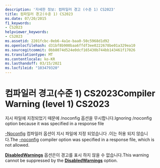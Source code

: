 ```yaml
---
description: '자세한 정보: 컴파일러 경고 (수준 1) CS2023'
title: 컴파일러 경고(수준 1) CS2023
ms.date: 07/20/2015
f1_keywords:
- CS2023
helpviewer_keywords:
- CS2023
ms.assetid: 2201fcbc-0eb6-4a1e-baa0-50c5968d1d92
ms.openlocfilehash: d31bf8b900baa6ffdf3ee0222678be01a329ea10
ms.sourcegitcommit: 0bb8074d524e0dcf165430b744bb143461f17026
ms.translationtype: MT
ms.contentlocale: ko-KR
ms.lasthandoff: 03/15/2021
ms.locfileid: "103479320"
---
```

# <a name="compiler-warning-level-1-cs2023"></a><span data-ttu-id="c1903-103">컴파일러 경고(수준 1) CS2023</span><span class="sxs-lookup"><span data-stu-id="c1903-103">Compiler Warning (level 1) CS2023</span></span>

<span data-ttu-id="c1903-104">지시 파일에 지정되었기 때문에 /noconfig 옵션을 무시합니다.</span><span class="sxs-lookup"><span data-stu-id="c1903-104">Ignoring /noconfig option because it was specified in a response file</span></span>  
  
 <span data-ttu-id="c1903-105">[-Noconfig](../language-reference/compiler-options/miscellaneous.md#noconfig) 컴파일러 옵션이 지시 파일에 지정 되었습니다 .이는 허용 되지 않습니다.</span><span class="sxs-lookup"><span data-stu-id="c1903-105">The [-noconfig](../language-reference/compiler-options/miscellaneous.md#noconfig) compiler option was specified in a response file, which is not allowed.</span></span>  
  
 <span data-ttu-id="c1903-106">[**DisabledWarnings**](../language-reference/compiler-options/errors-warnings.md#disabledwarnings) 옵션은이 경고를 표시 하지 않을 수 없습니다.</span><span class="sxs-lookup"><span data-stu-id="c1903-106">This warning cannot be suppressed by the [**DisabledWarnings**](../language-reference/compiler-options/errors-warnings.md#disabledwarnings) option.</span></span>
